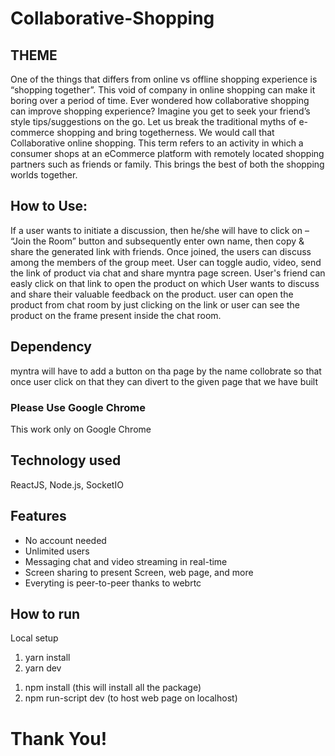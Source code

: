 # Collaborative-Shopping
## THEME
One of the things that differs from online vs offline shopping experience is “shopping together”. This void of
company in online shopping can make it boring over a period of time. Ever wondered how collaborative
shopping can improve shopping experience? Imagine you get to seek your friend’s style tips/suggestions on
the go.
Let us break the traditional myths of e-commerce shopping and bring togetherness. We would call that
Collaborative online shopping. This term refers to an activity in which a consumer shops at an eCommerce
platform with remotely located shopping partners such as friends or family. This brings the best of both the
shopping worlds together.

## How to Use: 
If a user wants to initiate a discussion, then he/she will have to click on – “Join the Room” button and
subsequently enter own name, then copy & share the generated link with friends. Once joined, the users
can discuss among the members of the group meet.
User can toggle audio, video, send the link of product via chat and share myntra page screen. User's friend can easly click on that link to open the product on which User wants to discuss and share their valuable feedback on the product.
user can open the product from chat room by just clicking on the link or user can see the product on the frame present inside the chat room.
## Dependency 
myntra will have to add a button on tha page by the name collobrate so that once user click on that they can divert to the given page that we have built

### Please Use Google Chrome
  This work only on Google Chrome
## Technology used

ReactJS, Node.js, SocketIO

## Features
- No account needed
- Unlimited users
- Messaging chat and video streaming in real-time
- Screen sharing to present Screen, web page, and more
- Everyting is peer-to-peer thanks to webrtc

## How to run

Local setup
1. yarn install
2. yarn dev
1) npm install (this will install all the package)
2) npm run-script dev (to host web page on localhost)

# Thank You!
